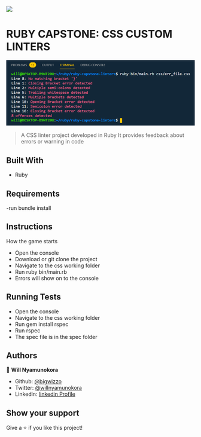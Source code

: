 ![](https://img.shields.io/badge/Microverse-blueviolet)

# RUBY CAPSTONE: CSS CUSTOM LINTERS

![screenshot](./screenshot.png)

> A CSS linter project developed in Ruby
> It provides feedback about errors or warning in code

## Built With

- Ruby

## Requirements

-run bundle install

## Instructions

How the game starts
   - Open the console
   - Download or git clone the project
   - Navigate to the css working folder
   - Run ruby bin/main.rb
   - Errors will show on to the console
    
   ## Running Tests
   
   - Open the console
   - Navigate to the css working folder
   - Run gem install rspec
   - Run rspec
   - The spec file is in the spec folder

## Authors

👤 **Will Nyamunokora**

- Github: [@bigwizzo](https://github.com/bigwizzo)
- Twitter: [@willnyamunokora](https://twitter.com/willnyamunokora)
- Linkedin: [linkedin Profile](https://www.linkedin.com/in/willnyamunokora/)

## Show your support

Give a ⭐️ if you like this project!
